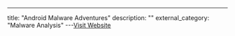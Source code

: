 ---
title: "Android Malware Adventures"
description: ""
external_category: "Malware Analysis"
---[Visit Website](https://docs.google.com/presentation/d/1pYB522E71hXrp4m3fL3E3fnAaOIboJKqpbyE5gSsOes/edit)

